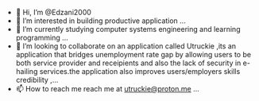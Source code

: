 - 👋 Hi, I’m @Edzani2000
- 👀 I’m interested in building productive application ...
- 🌱 I’m currently studying computer systems engineering and learning programming  ...
- 💞️ I’m looking to collaborate on an application called Utruckie ,its an application that bridges unemployment rate gap by allowing users to be both service provider and receipients  and also the lack of security in e-hailing services.the application also improves users/employers skills credibility ,...
- 📫 How to reach me reach me at utruckie@proton.me  ...

<!---
Edzani2000/Edzani2000 is a ✨ special ✨ repository because its `README.md` (this file) appears on your GitHub profile.
You can click the Preview link to take a look at your changes.
--->
